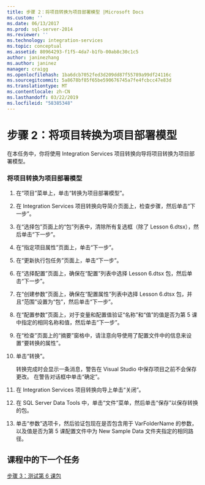 ```yaml
---
title: 步骤 2：将项目转换为项目部署模型 |Microsoft Docs
ms.custom: ''
ms.date: 06/13/2017
ms.prod: sql-server-2014
ms.reviewer: ''
ms.technology: integration-services
ms.topic: conceptual
ms.assetid: 80964293-f1f5-4da7-b1fb-00ab8c30c1c5
author: janinezhang
ms.author: janinez
manager: craigg
ms.openlocfilehash: 1ba6dcb7052fed3d209dd87f55789a99df24116c
ms.sourcegitcommit: 5a8678bf85f65be590676745a7fe4fcbcc47e83d
ms.translationtype: MT
ms.contentlocale: zh-CN
ms.lasthandoff: 03/22/2019
ms.locfileid: "58385348"
---
```

# <a name="step-2-converting-the-project-to-the-project-deployment-model"></a>步骤 2：将项目转换为项目部署模型
  在本任务中，你将使用 Integration Services 项目转换向导将项目转换为项目部署模型。  
  
### <a name="converting-the-project-to-the-project-deployment-model"></a>将项目转换为项目部署模型  
  
1.  在“项目”菜单上，单击“转换为项目部署模型”。  
  
2.  在 Integration Services 项目转换向导简介页面上，检查步骤，然后单击“下一步”。  
  
3.  在“选择包”页面上的“包”列表中，清除所有复选框（除了 Lesson 6.dtsx），然后单击“下一步”。  
  
4.  在“指定项目属性”页面上，单击“下一步”。  
  
5.  在“更新执行包任务”页面上，单击“下一步”。  
  
6.  在“选择配置”页面上，确保在“配置”列表中选择 Lesson 6.dtsx 包，然后单击“下一步”。  
  
7.  在“创建参数”页面上，确保在“配置属性”列表中选择 Lesson 6.dtsx 包，并且“范围”设置为“包”，然后单击“下一步”。  
  
8.  在“配置参数”页面上，对于变量和配置值验证“名称”和“值”的值是否为第 5 课中指定的相同名称和值，然后单击“下一步”。  
  
9. 在“检查”页面上的“摘要”窗格中，请注意向导使用了配置文件中的信息来设置“要转换的属性”。  
  
10. 单击“转换”。  
  
     转换完成时会显示一条消息，警告在 Visual Studio 中保存项目之前不会保存更改。 在警告对话框中单击“确定”。  
  
11. 在 Integration Services 项目转换向导上单击“关闭”。  
  
12. 在 SQL Server Data Tools 中，单击“文件”菜单，然后单击“保存”以保存转换的包。  
  
13. 单击“参数”选项卡，然后验证包现在是否包含用于 VarFolderName 的参数，以及值是否为第 5 课配置文件中为 New Sample Data 文件夹指定的相同路径。  
  
## <a name="next-task-in-lesson"></a>课程中的下一个任务  
 [步骤 3：测试第 6 课包](lesson-6-3-testing-the-lesson-6-package.md)  
  
  
